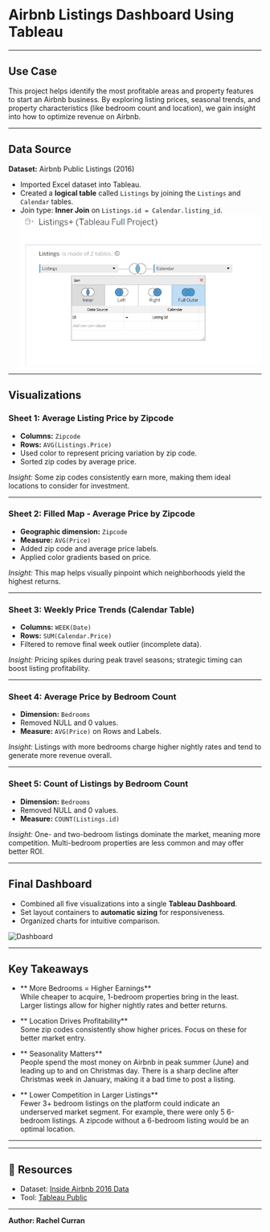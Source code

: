 # Airbnb Listings Dashboard Using Tableau
---
## Use Case
This project helps identify the most profitable areas and property features to start an Airbnb business. By exploring listing prices, seasonal trends, and property characteristics (like bedroom count and location), we gain insight into how to optimize revenue on Airbnb.

---

##  Data Source
**Dataset:** Airbnb Public Listings (2016)

- Imported Excel dataset into Tableau.
- Created a **logical table** called `Listings` by joining the `Listings` and `Calendar` tables.
- Join type: **Inner Join** on `Listings.id = Calendar.listing_id`.
![Data Source](https://github.com/philoooo/Tableau-Airbnb-Listings/blob/main/Capture.PNG)
---

##  Visualizations

### Sheet 1: Average Listing Price by Zipcode
- **Columns:** `Zipcode`
- **Rows:** `AVG(Listings.Price)`
- Used color to represent pricing variation by zip code.
- Sorted zip codes by average price.

 *Insight:* Some zip codes consistently earn more, making them ideal locations to consider for investment.

---

### Sheet 2: Filled Map - Average Price by Zipcode
- **Geographic dimension:** `Zipcode`
- **Measure:** `AVG(Price)`
- Added zip code and average price labels.
- Applied color gradients based on price.

 *Insight:* This map helps visually pinpoint which neighborhoods yield the highest returns.

---

### Sheet 3: Weekly Price Trends (Calendar Table)
- **Columns:** `WEEK(Date)`
- **Rows:** `SUM(Calendar.Price)`
- Filtered to remove final week outlier (incomplete data).
  
 *Insight:* Pricing spikes during peak travel seasons; strategic timing can boost listing profitability.

---

### Sheet 4: Average Price by Bedroom Count
- **Dimension:** `Bedrooms`
- Removed NULL and 0 values.
- **Measure:** `AVG(Price)` on Rows and Labels.

 *Insight:* Listings with more bedrooms charge higher nightly rates and tend to generate more revenue overall.

---

### Sheet 5: Count of Listings by Bedroom Count
- **Dimension:** `Bedrooms`
- Removed NULL and 0 values.
- **Measure:** `COUNT(Listings.id)`

 *Insight:* One- and two-bedroom listings dominate the market, meaning more competition. Multi-bedroom properties are less common and may offer better ROI.

---

##  Final Dashboard
- Combined all five visualizations into a single **Tableau Dashboard**.
- Set layout containers to **automatic sizing** for responsiveness.
- Organized charts for intuitive comparison.

![Dashboard](link-to-your-dashboard-screenshot.png)

---

##  Key Takeaways
- ** More Bedrooms = Higher Earnings**  
  While cheaper to acquire, 1-bedroom properties bring in the least. Larger listings allow for higher nightly rates and better returns.

- ** Location Drives Profitability**  
  Some zip codes consistently show higher prices. Focus on these for better market entry.

- ** Seasonality Matters**  
  People spend the most money on Airbnb in peak summer (June) and leading up to and on Christmas day. There is a sharp decline after Christmas week in January, making it a bad time to post a listing. 

- ** Lower Competition in Larger Listings**  
  Fewer 3+ bedroom listings on the platform could indicate an underserved market segment. For example, there were only 5 6-bedroom listings. A zipcode without a 6-bedroom listing would be an optimal location.

---


---

## 📎 Resources
- Dataset: [Inside Airbnb 2016 Data](https://www.kaggle.com/datasets/alexanderfreberg/airbnb-listings-2016-dataset)
- Tool: [Tableau Public](https://public.tableau.com/)

---


**Author: Rachel Curran**  
